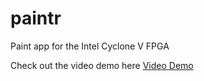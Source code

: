 # paintr
Paint app for the Intel Cyclone V FPGA

Check out the video demo here
[Video Demo](https://youtu.be/C2PEj7rRuYo)
